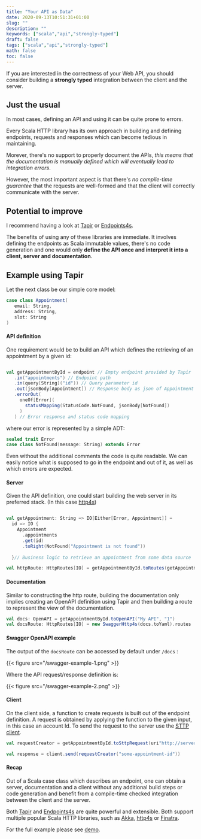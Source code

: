 ```yaml
---
title: "Your API as Data"
date: 2020-09-13T10:51:31+01:00
slug: ""
description: ""
keywords: ["scala","api","strongly-typed"]
draft: false
tags: ["scala","api","strongly-typed"]
math: false
toc: false
---
```



If you are interested in the correctness of your Web API, you should consider building a __strongly typed__ integration between the client and the server.

## Just the usual

In most cases, defining an API and using it can be quite prone to errors. 

Every Scala HTTP library has its own approach in building and defining endpoints, requests and responses which can become tedious in maintaining. 

Morever, there's no support to properly document the APIs, _this means that the documentation is manually defined which will eventually lead to integration errors_. 

However, the most important aspect is that there's _no compile-time guarantee_ that the requests are well-formed and that the client will correctly communicate with the server.

## Potential to improve

I recommend having a look at [Tapir](https://tapir.softwaremill.com/en/latest/) or [Endpoints4s](https://endpoints4s.github.io/). 

The benefits of using any of these libraries are immediate. It involves defining the endpoints as Scala immutable values, there's no code generation and one would only __define the API once and interpret it into a client, server and documentation__.

## Example using Tapir

Let the next class be our simple core model:
 ```scala
case class Appointment(
    email: String, 
    address: String,
    slot: String
)

 ```

#### API definition

 One requirement would be to build an API which defines the retrieving of an appointment by a given id:

 ```scala

val getAppointmentById = endpoint // Empty endpoint provided by Tapir
    .in("appointments") // Endpoint path
    .in(query[String]("id")) // Query parameter id
    .out(jsonBody[Appointment]) // Response body as json of Appointment
    .errorOut(
      oneOf[Error](
        statusMapping(StatusCode.NotFound, jsonBody[NotFound])
      )
    ) // Error response and status code mapping

 ```

 where our error is represented by a simple ADT:

 ```scala
sealed trait Error
case class NotFound(message: String) extends Error
 ```

Even without the additional comments the code is quite readable. We can easily notice what is supposed to go in the endpoint and out of it, as well as which errors are expected.


#### Server
Given the API definition, one could start building the web server in its preferred stack. (In this case [http4s](https://http4s.org/))

```scala

val getAppointment: String => IO[Either[Error, Appointment]] =
  id => IO {
    Appointment
      .appointments
      .get(id)
      .toRight(NotFound("Appointment is not found"))
    
  }// Business logic to retrieve an appointment from some data source

val httpRoute: HttpRoutes[IO] = getAppointmentById.toRoutes(getAppointment)

```


#### Documentation

Similar to constructing the http route, building the documentation only implies creating an OpenAPI definition using Tapir and then building a route to represent the view of the documentation.

```scala
val docs: OpenAPI = getAppointmentById.toOpenAPI("My API", "1")
val docsRoute: HttpRoutes[IO] = new SwaggerHttp4s(docs.toYaml).routes
```

#### Swagger OpenAPI example

The output of the `docsRoute` can be accessed by default under `/docs` :
<br>

{{< figure src="/swagger-example-1.png" >}}


Where the API request/response definition is:

{{< figure src="/swagger-example-2.png" >}}



#### Client

On the client side, a function to create requests is built out of the endpoint definition. A request is obtained by applying the function to the given input, in this case an account Id. To send the request to the server use the [STTP client](https://tapir.softwaremill.com/en/latest/sttp.html).

```scala
val requestCreator = getAppointmentById.toSttpRequest(uri"http://server.host:8081")

val response = client.send(requestCreator("some-appointment-id"))
```

#### Recap

Out of a Scala case class which describes an endpoint, one can obtain a server, documentation and a client without any additional build steps or code generation and benefit from a compile-time checked integration between the client and the server.

Both [Tapir](https://tapir.softwaremill.com/en/latest/) and [Endpoints4s](https://endpoints4s.github.io/) are quite powerful and extensible. Both support multiple popular Scala HTTP libraries, such as [Akka](https://doc.akka.io/docs/akka-http/current/index.html), [http4s](https://http4s.org/) or [Finatra](https://twitter.github.io/finatra/).  

For the full example please see [demo](https://github.com/alexgb1/demo-http-api-as-data).